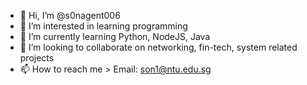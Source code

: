 - 👋 Hi, I’m @s0nagent006
- 👀 I’m interested in learning programming
- 🌱 I’m currently learning Python, NodeJS, Java
- 💞️ I’m looking to collaborate on networking, fin-tech, system related projects
- 📫 How to reach me > Email: son1@ntu.edu.sg

<!---
s0nagent006/s0nagent006 is a ✨ special ✨ repository because its `README.md` (this file) appears on your GitHub profile.
You can click the Preview link to take a look at your changes.
--->
